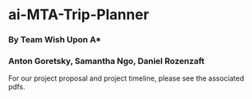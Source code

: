 # ai-MTA-Trip-Planner
### By Team Wish Upon A*
### Anton Goretsky, Samantha Ngo, Daniel Rozenzaft

For our project proposal and project timeline, please see the associated pdfs.
